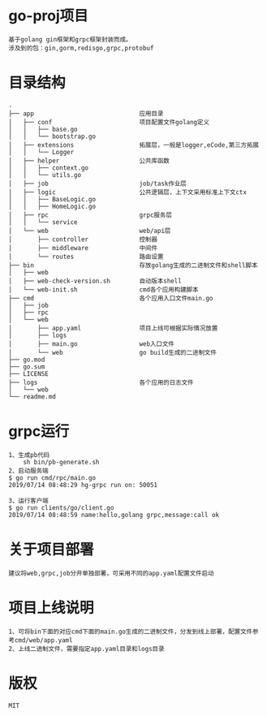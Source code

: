 # go-proj项目
    基于golang gin框架和grpc框架封装而成。
    涉及到的包：gin,gorm,redisgo,grpc,protobuf

# 目录结构
    .
    ├── app                             应用目录
    │   ├── conf                        项目配置文件golang定义
    │   │   ├── base.go
    │   │   └── bootstrap.go
    │   ├── extensions                  拓展层，一般是logger,eCode,第三方拓展
    │   │   └── Logger
    │   ├── helper                      公共库函数
    │   │   ├── context.go
    │   │   └── utils.go
    │   ├── job                         job/task作业层
    │   ├── logic                       公共逻辑层，上下文采用标准上下文ctx
    │   │   ├── BaseLogic.go
    │   │   ├── HomeLogic.go
    │   ├── rpc                         grpc服务层
    │   │   └── service
    │   └── web                         web/api层
    │       ├── controller              控制器
    │       ├── middleware              中间件
    │       └── routes                  路由设置
    ├── bin                             存放golang生成的二进制文件和shell脚本
    │   ├── web
    │   ├── web-check-version.sh        自动版本shell
    │   └── web-init.sh                 cmd各个应用构建脚本
    ├── cmd                             各个应用入口文件main.go
    │   ├── job
    │   ├── rpc
    │   └── web
    │       ├── app.yaml                项目上线可根据实际情况放置
    │       ├── logs
    │       ├── main.go                 web入口文件
    │       └── web                     go build生成的二进制文件
    ├── go.mod
    ├── go.sum
    ├── LICENSE
    ├── logs                            各个应用的日志文件
    │   └── web
    └── readme.md

# grpc运行
    1、生成pb代码
        sh bin/pb-generate.sh
    2、启动服务端
    $ go run cmd/rpc/main.go 
    2019/07/14 08:48:29 hg-grpc run on: 50051

    3、运行客户端
    $ go run clients/go/client.go 
    2019/07/14 08:48:59 name:hello,golang grpc,message:call ok

# 关于项目部署
    建议将web,grpc,job分开单独部署，可采用不同的app.yaml配置文件启动

# 项目上线说明
    1、可将bin下面的对应cmd下面的main.go生成的二进制文件，分发到线上部署，配置文件参考cmd/web/app.yaml
    2、上线二进制文件，需要指定app.yaml目录和logs目录

# 版权
    MIT
